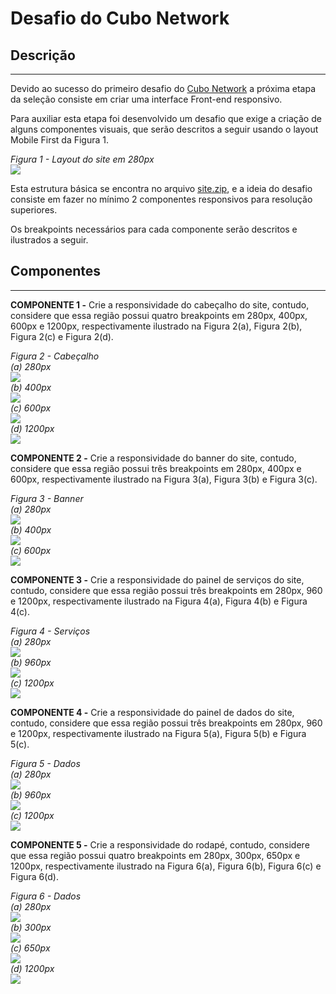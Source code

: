 # Desafio do Cubo Network

## Descrição
---

Devido ao sucesso do primeiro desafio do [Cubo Network](https://github.com/cubonetwork/frontend-challenge) a próxima etapa da seleção consiste em criar uma interface Front-end responsivo.

Para auxiliar esta etapa foi desenvolvido um desafio que exige a criação de alguns componentes visuais, que serão descritos a seguir usando o layout Mobile First da Figura 1.

*Figura 1 - Layout do site em 280px*<br>
![](assets/layout.png)

Esta estrutura básica se encontra no arquivo [site.zip](site.zip), e a ideia do desafio consiste em fazer no mínimo 2 componentes responsivos para resolução superiores.

Os breakpoints necessários para cada componente serão descritos e ilustrados a seguir.

## Componentes
---

**COMPONENTE 1 -** Crie a responsividade do cabeçalho do site, contudo, considere que essa região possui quatro breakpoints em 280px, 400px, 600px e 1200px, respectivamente ilustrado na Figura 2(a), Figura 2(b), Figura 2(c) e Figura 2(d).

*Figura 2 - Cabeçalho*<br>
*(a) 280px*<br>
![](assets/header-280.png)<br>
*(b) 400px*<br>
![](assets/header-400.png)<br>
*(c) 600px*<br>
![](assets/header-600.png)<br>
*(d) 1200px*<br>
![](assets/header-1200.png)<br>

**COMPONENTE 2 -** Crie a responsividade do banner do site, contudo, considere que essa região possui três breakpoints em 280px, 400px e 600px, respectivamente ilustrado na Figura 3(a), Figura 3(b) e Figura 3(c).

*Figura 3 - Banner*<br>
*(a) 280px*<br>
![](assets/banner-280.png)<br>
*(b) 400px*<br>
![](assets/banner-580.png)<br>
*(c) 600px*<br>
![](assets/banner-960.png)<br>

**COMPONENTE 3 -** Crie a responsividade do painel de serviços do site, contudo, considere que essa região possui três breakpoints em 280px, 960 e 1200px, respectivamente ilustrado na Figura 4(a), Figura 4(b) e Figura 4(c).

*Figura 4 - Serviços*<br>
*(a) 280px*<br>
![](assets/services-280.png)<br>
*(b) 960px*<br>
![](assets/services-960.png)<br>
*(c) 1200px*<br>
![](assets/services-1200.png)<br>

**COMPONENTE 4 -** Crie a responsividade do painel de dados do site, contudo, considere que essa região possui três breakpoints em 280px, 960 e 1200px, respectivamente ilustrado na Figura 5(a), Figura 5(b) e Figura 5(c).

*Figura 5 - Dados*<br>
*(a) 280px*<br>
![](assets/data-280.png)<br>
*(b) 960px*<br>
![](assets/data-960.png)<br>
*(c) 1200px*<br>
![](assets/data-1200.png)<br>

**COMPONENTE 5 -** Crie a responsividade do rodapé, contudo, considere que essa região possui quatro breakpoints em 280px, 300px, 650px e 1200px, respectivamente ilustrado na Figura 6(a), Figura 6(b), Figura 6(c) e Figura 6(d).

*Figura 6 - Dados*<br>
*(a) 280px*<br>
![](assets/social-280.png)<br>
*(b) 300px*<br>
![](assets/social-300.png)<br>
*(c) 650px*<br>
![](assets/social-650.png)<br>
*(d) 1200px*<br>
![](assets/social-1200.png)<br>
